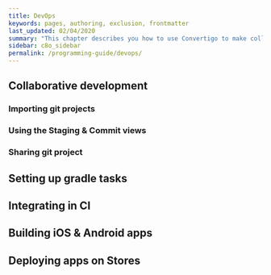 ```yaml
---
title: DevOps
keywords: pages, authoring, exclusion, frontmatter
last_updated: 02/04/2020
summary: "This chapter describes you how to use Convertigo to make collaborative development, continuous integration and some devops stuff."
sidebar: c8o_sidebar
permalink: /programming-guide/devops/
---
```


## Collaborative development

### Importing git projects

### Using the Staging & Commit views

### Sharing git project

## Setting up gradle tasks

## Integrating in CI

## Building iOS & Android apps

## Deploying apps on Stores
